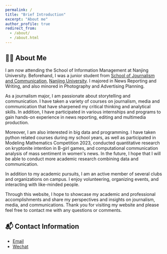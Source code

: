 ```yaml
---
permalink: /
title: "Brief Introduction"
excerpt: "About me"
author_profile: true
redirect_from: 
  - /about/
  - /about.html
---
```


## 🙋‍♀️ About Me

I am now attending the School of Information Management at Nanjing University. Beforehand, I was a junior student from [School of Journalism and Communication](https://jc.nju.edu.cn), [Nanjing University](https://www.nju.edu.cn). I majored in News Reporting and Writing, and also minored in Photography and Advertising Planning.

As a journalism major, I am passionate about storytelling and communication. I have taken a variety of courses on journalism, media and communication that have sharpened my critical thinking and analytical skills. In addition, I have participated in various internships and programs to gain hands-on experience in news reporting, editing and multimedia production.

Moreover, I am also interested in big data and programming. I have taken python related courses during my school years, as well as participated in Modeling Mathematics Competition 2023, conducted quantitative research on kryptonite intention in B-girl games, and computational communication analysis of mass sentiment in women's news. In the future, I hope that I will be able to conduct more academic research combining data and communication.

In addition to my academic pursuits, I am an active member of several clubs and organizations on campus. I enjoy volunteering, organizing events, and interacting with like-minded people.

Through this website, I hope to showcase my academic and professional accomplishments and share my perspectives and insights on journalism, media, and communications. Thank you for visiting my website and please feel free to contact me with any questions or comments.

## 📬 Contact Information

- [Email](mailto:1441568842@qq.com) 
- [Wechat](../images/wechat.png)


